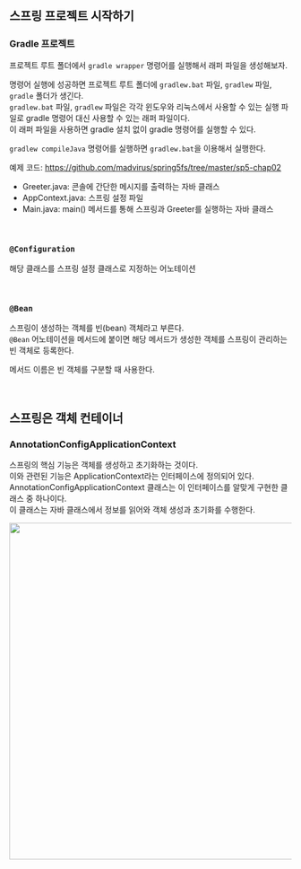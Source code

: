 ## 스프링 프로젝트 시작하기   

### Gradle 프로젝트   
프로젝트 루트 폴더에서 `gradle wrapper` 명령어를 실행해서 래퍼 파일을 생성해보자.   

명령어 실행에 성공하면 프로젝트 루트 폴더에 `gradlew.bat` 파일, `gradlew` 파일, `gradle` 폴더가 생긴다.     
`gradlew.bat` 파일, `gradlew` 파일은 각각 윈도우와 리눅스에서 사용할 수 있는 실행 파일로 gradle 명령어 대신 사용할 수 있는 래퍼 파일이다.   
이 래퍼 파일을 사용하면 gradle 설치 없이 gradle 명령어를 실행할 수 있다.   

`gradlew compileJava` 명령어를 실행하면 `gradlew.bat`을 이용해서 실행한다.   

예제 코드: <https://github.com/madvirus/spring5fs/tree/master/sp5-chap02>     

* Greeter.java: 콘솔에 간단한 메시지를 출력하는 자바 클래스 
* AppContext.java: 스프링 설정 파일 
* Main.java: main() 메서드를 통해 스프링과 Greeter를 실행하는 자바 클래스 

<br />

### `@Configuration`
해당 클래스를 스프링 설정 클래스로 지정하는 어노테이션 

<br />

### `@Bean` 
스프링이 생성하는 객체를 빈(bean) 객체라고 부른다.          
`@Bean` 어노테이션을 메서드에 붙이면 해당 메서드가 생성한 객체를 스프링이 관리하는 빈 객체로 등록한다.     

메서드 이름은 빈 객체를 구분할 때 사용한다.    

<br />

## 스프링은 객체 컨테이너     
### AnnotationConfigApplicationContext 
스프링의 핵심 기능은 객체를 생성하고 초기화하는 것이다.   
이와 관련된 기능은 ApplicationContext라는 인터페이스에 정의되어 있다.   
AnnotationConfigApplicationContext 클래스는 이 인터페이스를 알맞게 구현한 클래스 중 하나이다.   
이 클래스는 자바 클래스에서 정보를 읽어와 객체 생성과 초기화를 수행한다.   

<img width="600" src="https://user-images.githubusercontent.com/33855307/154844430-337d173b-75b7-496c-b777-812aa6812c2d.jpg">


















































